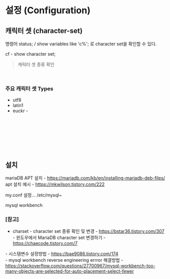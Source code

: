 # 설정 (Configuration)

## 캐릭터 셋 (character-set)

명령어  status;  /  show variables like 'c%'; 로 character set을 확인할 수 있다.

cf - show character set;
> 캐릭터 셋 종류 확인

<br>

### 주요 캐릭터 셋 Types

* utf8
* latin1
* euckr - 



<br><br><br>
<br><br><br>


## 설치
mariaDB APT 설치 - https://mariadb.com/kb/en/installing-mariadb-deb-files/ <br>
apt 설치 예시 - https://mkwilson.tistory.com/222 <br>


my.conf 설정...
/etc/mysql~


mysql workbench


### [참고] <br>
  * charset
  *-* character set 종류 확인 및 변경 - https://bstar36.tistory.com/307 <br>
  *-* 윈도우에서 MariaDB character set 변경하기 - https://chaecode.tistory.com/7 <br>


  *-* 시스템변수 설정방법 - https://bae9086.tistory.com/174 <br>
  *-* mysql workbench reverse engineering errror 해결방법 - https://stackoverflow.com/questions/27700967/mysql-workbench-too-many-objects-are-selected-for-auto-placement-select-fewer <br>